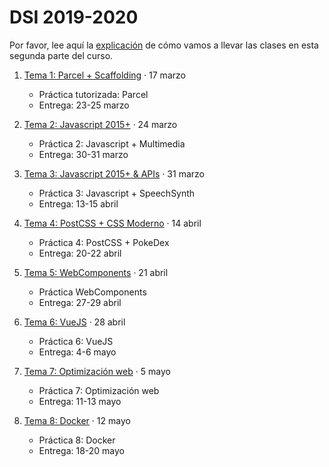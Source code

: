 # DSI 2019-2020

Por favor, lee aquí la [explicación](instrucciones.md) de cómo vamos a llevar las clases en esta segunda parte del curso.

1. [Tema 1: Parcel + Scaffolding](apuntes/lesson1.md) · 17 marzo

   - Práctica tutorizada: Parcel
   - Entrega: 23-25 marzo

2. [Tema 2: Javascript 2015+](apuntes/lesson2.md) · 24 marzo

   - Práctica 2: Javascript + Multimedia
   - Entrega: 30-31 marzo

3. [Tema 3: Javascript 2015+ & APIs](apuntes/lesson3.md) · 31 marzo

   - Práctica 3: Javascript + SpeechSynth
   - Entrega: 13-15 abril

4. [Tema 4: PostCSS + CSS Moderno](apuntes/lesson4.md) · 14 abril

   - Práctica 4: PostCSS + PokeDex
   - Entrega: 20-22 abril

5. [Tema 5: WebComponents](apuntes/lesson5.md) · 21 abril

   - Práctica WebComponents
   - Entrega: 27-29 abril

6. [Tema 6: VueJS](apuntes/lesson6.md) · 28 abril

   - Práctica 6: VueJS
   - Entrega: 4-6 mayo

7. [Tema 7: Optimización web](apuntes/lesson7.md) · 5 mayo

   - Práctica 7: Optimización web
   - Entrega: 11-13 mayo

8. [Tema 8: Docker](apuntes/lesson8.md) · 12 mayo

   - Práctica 8: Docker
   - Entrega: 18-20 mayo
